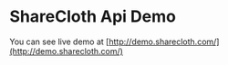 # ShareCloth Api Demo
You can see live demo at [http://demo.sharecloth.com/](http://demo.sharecloth.com/)